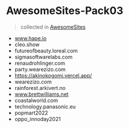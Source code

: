 # AwesomeSites-Pack03

> collected in [AwesomeSites](https://github.com/ezshine/AwesomeSites)

- www.hape.io
- cleo.show
- futureofbeauty.loreal.com
- sigmasoftwarelabs.com
- renaudrohlinger.com
- party.wearezizo.com
- https://akinokogomi.vercel.app/
- wearezizo.com
- rainforest.arkivert.no
- www.brettwilliams.net
- coastalworld.com
- technology.panasonic.eu
- popmart2022
- oppo_innoday2021